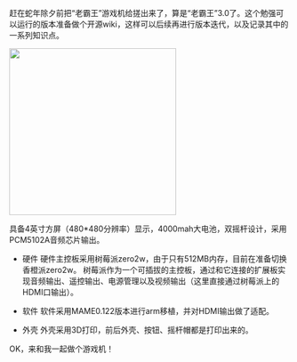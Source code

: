 赶在蛇年除夕前把“老霸王”游戏机给搓出来了，算是“老霸王”3.0了。这个勉强可以运行的版本准备做个开源wiki，这样可以后续再进行版本迭代，以及记录其中的一系列知识点。

<img src="https://iotshare.cdn.bcebos.com/usr/uploads/2025/09/UBk4R3.png" width="300px"/>

具备4英寸方屏（480*480分辨率）显示，4000mah大电池，双摇杆设计，采用PCM5102A音频芯片输出。

- 硬件 硬件主控板采用树莓派zero2w，由于只有512MB内存，目前在准备切换香橙派zero2w。 树莓派作为一个可插拔的主控板，通过和它连接的扩展板实现音频输出、遥控输出、电源管理以及视频输出（这里直接通过树莓派上的HDMI口输出）。

- 软件 软件采用MAME0.122版本进行arm移植，并对HDMI输出做了适配。

- 外壳 外壳采用3D打印，前后外壳、按钮、摇杆帽都是打印出来的。

OK，来和我一起做个游戏机！

